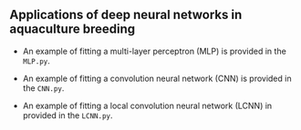 ## Applications of deep neural networks in aquaculture breeding

* An example of fitting a multi-layer perceptron (MLP) is provided in the `MLP.py`.

* An example of fitting a convolution neural network (CNN) is provided in the `CNN.py`.

* An example of fitting a local convolution neural network (LCNN) in provided in the `LCNN.py`.
